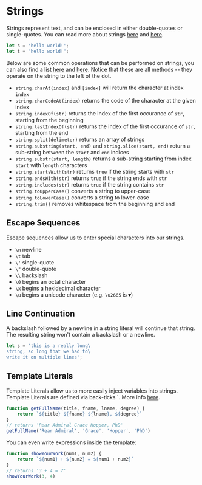 
# Strings

Strings represent text, and can be enclosed in either double-quotes or single-quotes. You can read more about strings [here](https://developer.mozilla.org/en-US/docs/Web/JavaScript/Reference/Global_Objects/String) and [here](https://www.w3schools.com/js/js_string_methods.asp).

```javascript
let s = 'hello world!';
let t = "hello world!";
```

Below are some common operations that can be performed on strings, you can also find a list [here](https://developer.mozilla.org/en-US/docs/Learn/JavaScript/First_steps/Useful_string_methods) and [here](https://www.w3schools.com/js/js_string_methods.asp). Notice that these are all methods -- they operate on the string to the left of the dot.

- `string.charAt(index)` and `[index]` will return the character at index `index`
- `string.charCodeAt(index)` returns the code of the character at the given index
- `string.indexOf(str)` returns the index of the first occurance of `str`, starting from the beginning
- `string.lastIndexOf(str)` returns the index of the first occurance of `str`, starting from the end
- `string.split(delimeter)` returns an array of strings
- `string.substring(start, end)` and `string.slice(start, end)` return a sub-string between the `start` and `end` indices
- `string.substr(start, length)` returns a sub-string starting from index `start` with `length` characters 
- `string.startsWith(str)` returns `true` if the string starts with `str`
- `string.endsWith(str)` returns `true` if the string ends with `str`
- `string.includes(str)` returns `true` if the string contains `str`
- `string.toUpperCase()` converts a string to upper-case
- `string.toLowerCase()` converts a string to lower-case
- `string.trim()` removes whitespace from the beginning and end

## Escape Sequences

Escape sequences allow us to enter special characters into our strings.

- `\n` newline
- `\t` tab
- `\'` single-quote
- `\"` double-quote
- `\\` backslash
- `\0` begins an octal character
- `\x` begins a hexidecimal character
- `\u` begins a unicode character (e.g. `\u2665` is `♥`)


## Line Continuation

A backslash followed by a newline in a string literal will continue that string. The resulting string won't contain a backslash or a newline.


```javascript
let s = 'this is a really long\
string, so long that we had to\
write it on multiple lines';
```


## Template Literals

Template Literals allow us to more easily inject variables into strings. Template Literals are defined via back-ticks `. More info [here](https://developer.mozilla.org/en-US/docs/Web/JavaScript/Reference/Template_literals).


```javascript
function getFullName(title, fname, lname, degree) {
    return `${title} ${fname} ${lname}, ${degree}`
}
// returns 'Rear Admiral Grace Hopper, PhD'
getFullName('Rear Admiral', 'Grace', 'Hopper', 'PhD')
```

You can even write expressions inside the template:
```javascript
function showYourWork(num1, num2) {
    return `${num1} + ${num2} = ${num1 + num2}`
}
// returns '3 + 4 = 7'
showYourWork(3, 4)
```


